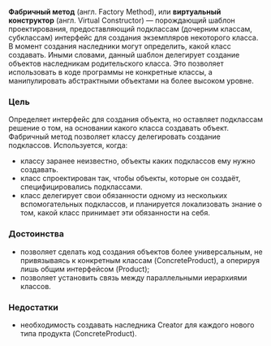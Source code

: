 **Фабричный метод** (англ. Factory Method), или **виртуальный конструктор** (англ. Virtual Constructor) — 
порождающий шаблон проектирования, предоставляющий подклассам (дочерним классам, субклассам) интерфейс 
для создания экземпляров некоторого класса. В момент создания наследники могут определить, какой класс 
создавать. Иными словами, данный шаблон делегирует создание объектов наследникам родительского класса. 
Это позволяет использовать в коде программы не конкретные классы, а манипулировать абстрактными объектами 
на более высоком уровне.  

### Цель
Определяет интерфейс для создания объекта, но оставляет подклассам решение о том, на основании какого класса создавать объект. Фабричный метод позволяет классу делегировать создание подклассов. Используется, когда:

 - классу заранее неизвестно, объекты каких подклассов ему нужно создавать.
 - класс спроектирован так, чтобы объекты, которые он создаёт, специфицировались подклассами.
 - класс делегирует свои обязанности одному из нескольких вспомогательных подклассов, и планируется локализовать знание о том, какой класс принимает эти обязанности на себя.

### Достоинства
 - позволяет сделать код создания объектов более универсальным, не привязываясь к конкретным классам (ConcreteProduct), а оперируя лишь общим интерфейсом (Product);
 - позволяет установить связь между параллельными иерархиями классов.

### Недостатки
 - необходимость создавать наследника Creator для каждого нового типа продукта (ConcreteProduct).

